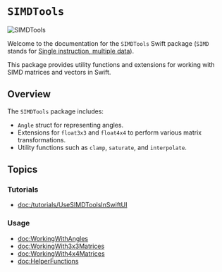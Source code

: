 # ``SIMDTools``

![SIMDTools](simd-tools.png)

Welcome to the documentation for the `SIMDTools` Swift package (`SIMD` stands for [Single instruction, multiple data](https://en.wikipedia.org/wiki/Single_instruction,_multiple_data)).

This package provides utility functions and extensions for working with SIMD matrices and vectors in Swift.

## Overview

The `SIMDTools` package includes:

- `Angle` struct for representing angles.
- Extensions for `float3x3` and `float4x4` to perform various matrix transformations.
- Utility functions such as `clamp`, `saturate`, and `interpolate`.

## Topics

### Tutorials

- <doc:/tutorials/UseSIMDToolsInSwiftUI>

### Usage

- <doc:WorkingWithAngles>
- <doc:WorkingWith3x3Matrices>
- <doc:WorkingWith4x4Matrices>
- <doc:HelperFunctions>
